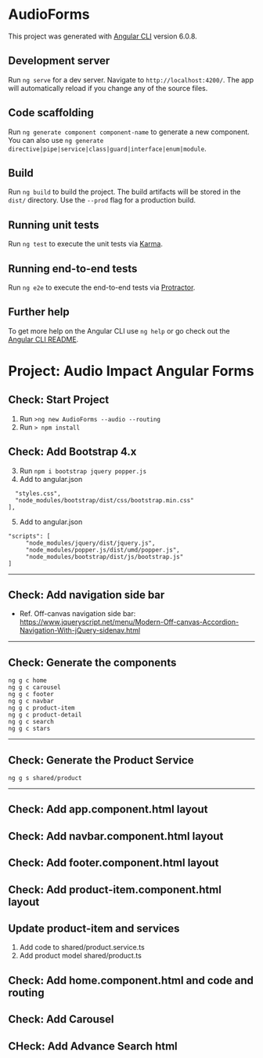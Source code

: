 # AudioForms

This project was generated with [Angular CLI](https://github.com/angular/angular-cli) version 6.0.8.

## Development server

Run `ng serve` for a dev server. Navigate to `http://localhost:4200/`. The app will automatically reload if you change any of the source files.

## Code scaffolding

Run `ng generate component component-name` to generate a new component. You can also use `ng generate directive|pipe|service|class|guard|interface|enum|module`.

## Build

Run `ng build` to build the project. The build artifacts will be stored in the `dist/` directory. Use the `--prod` flag for a production build.

## Running unit tests

Run `ng test` to execute the unit tests via [Karma](https://karma-runner.github.io).

## Running end-to-end tests

Run `ng e2e` to execute the end-to-end tests via [Protractor](http://www.protractortest.org/).

## Further help

To get more help on the Angular CLI use `ng help` or go check out the [Angular CLI README](https://github.com/angular/angular-cli/blob/master/README.md).

# Project: Audio Impact Angular Forms

## Check: Start Project
1. Run `>ng new AudioForms --audio --routing`
2. Run `> npm install`
## Check: Add Bootstrap 4.x
3. Run ```npm i bootstrap jquery popper.js```
4. Add to angular.json 
``` "styles": [
  "styles.css",
  "node_modules/bootstrap/dist/css/bootstrap.min.css"
],
```
5. Add to angular.json 
```
"scripts": [
     "node_modules/jquery/dist/jquery.js",
     "node_modules/popper.js/dist/umd/popper.js",
     "node_modules/bootstrap/dist/js/bootstrap.js"
]
```
***
## Check: Add navigation side bar
* Ref. Off-canvas navigation side bar: 
https://www.jqueryscript.net/menu/Modern-Off-canvas-Accordion-Navigation-With-jQuery-sidenav.html

***
## Check: Generate the components
```
ng g c home
ng g c carousel
ng g c footer
ng g c navbar
ng g c product-item
ng g c product-detail
ng g c search
ng g c stars
```
***
## Check: Generate the Product Service
```
ng g s shared/product
```
***
## Check: Add app.component.html layout
## Check: Add navbar.component.html layout
## Check: Add footer.component.html layout
## Check: Add product-item.component.html layout
## Update product-item and services
1. Add code to shared/product.service.ts
2. Add product model shared/product.ts
## Check: Add home.component.html and code and routing
## Check: Add Carousel
## CHeck: Add Advance Search html
